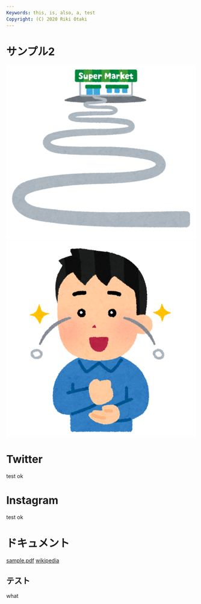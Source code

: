 ```yaml
---
Keywords: this, is, also, a, test
Copyright: (C) 2020 Riki Otaki
---
```


# サンプル2

![supermarket](./supermarket.png ) 
![uroko](uroko.png ) 

# Twitter
test ok

# Instagram

test ok

# ドキュメント
[sample.pdf](dummy.pdf)
[wikipedia](https://en.wikipedia.org/wiki/Curry)

## <span id="red"> テスト </span>
what
